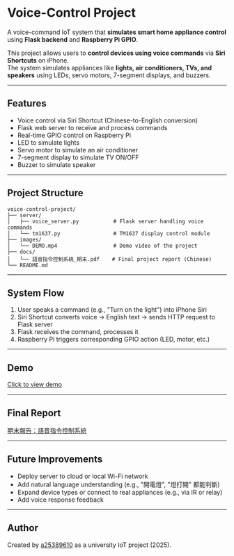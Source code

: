 # Voice-Control Project

A voice-command IoT system that **simulates smart home appliance control** using **Flask backend** and **Raspberry Pi GPIO**.

This project allows users to **control devices using voice commands** via **Siri Shortcuts** on iPhone.  
The system simulates appliances like **lights, air conditioners, TVs, and speakers** using LEDs, servo motors, 7-segment displays, and buzzers.

---

##  Features

-  Voice control via Siri Shortcut (Chinese-to-English conversion)
-  Flask web server to receive and process commands
-  Real-time GPIO control on Raspberry Pi
-  LED to simulate lights
-  Servo motor to simulate an air conditioner
-  7-segment display to simulate TV ON/OFF
-  Buzzer to simulate speaker

---

##  Project Structure

```plaintext
voice-control-project/
├── server/
│   ├── voice_server.py           # Flask server handling voice commands
│   └── tm1637.py                 # TM1637 display control module
├── images/
│   └── DEMO.mp4                  # Demo video of the project
├── docs/
│   └── 語音指令控制系統_期末.pdf    # Final project report (Chinese)
└── README.md
```


---

## System Flow

1. User speaks a command (e.g., "Turn on the light") into iPhone Siri
2. Siri Shortcut converts voice → English text → sends HTTP request to Flask server
3. Flask receives the command, processes it
4. Raspberry Pi triggers corresponding GPIO action (LED, motor, etc.)

---

##  Demo

 [Click to view demo](./images/DEMO.mp4)

---

##  Final Report

 [期末報告：語音指令控制系統](./docs/語音指令控制系統_期末.pdf)

---

##  Future Improvements

- Deploy server to cloud or local Wi-Fi network
- Add natural language understanding (e.g., "開電燈", "燈打開" 都能判斷)
- Expand device types or connect to real appliances (e.g., via IR or relay)
- Add voice response feedback

---

##  Author

Created by [a25389610](https://github.com/a25389610) as a university IoT project (2025).


